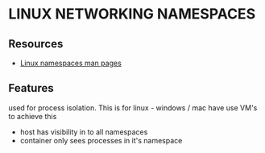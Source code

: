 # LINUX NETWORKING NAMESPACES

## Resources

- [Linux namespaces man pages](https://man7.org/linux/man-pages/man7/namespaces.7.html)

## Features
used for process isolation. This is for linux - windows / mac have use VM's to achieve this

- host has visibility in to all namespaces
- container only sees processes in it's namespace